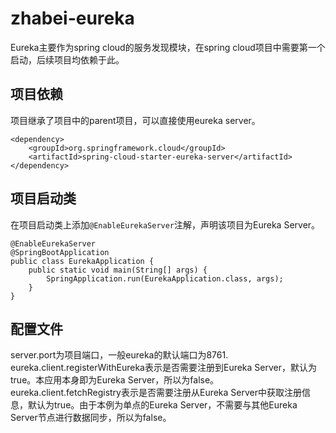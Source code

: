 # zhabei-eureka
Eureka主要作为spring cloud的服务发现模块，在spring cloud项目中需要第一个启动，后续项目均依赖于此。

## 项目依赖
项目继承了项目中的parent项目，可以直接使用eureka server。
```
<dependency>
    <groupId>org.springframework.cloud</groupId>
    <artifactId>spring-cloud-starter-eureka-server</artifactId>
</dependency>
```

## 项目启动类
在项目启动类上添加`@EnableEurekaServer`注解，声明该项目为Eureka Server。
```
@EnableEurekaServer
@SpringBootApplication
public class EurekaApplication {
    public static void main(String[] args) {
        SpringApplication.run(EurekaApplication.class, args);
    }
}
```
## 配置文件
server.port为项目端口，一般eureka的默认端口为8761.
eureka.client.registerWithEureka表示是否需要注册到Eureka Server，默认为true。本应用本身即为Eureka Server，所以为false。
eureka.client.fetchRegistry表示是否需要注册从Eureka Server中获取注册信息，默认为true。由于本例为单点的Eureka Server，不需要与其他Eureka Server节点进行数据同步，所以为false。

